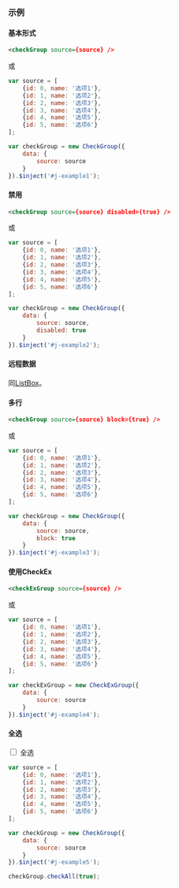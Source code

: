 ### 示例
#### 基本形式

<div id="j-example1"></div>

```xml
<checkGroup source={source} />
```

或

```javascript
var source = [
    {id: 0, name: '选项1'},
    {id: 1, name: '选项2'},
    {id: 2, name: '选项3'},
    {id: 3, name: '选项4'},
    {id: 4, name: '选项5'},
    {id: 5, name: '选项6'}
];

var checkGroup = new CheckGroup({
    data: {
        source: source
    }
}).$inject('#j-example1');
```

#### 禁用

<div id="j-example2"></div>

```xml
<checkGroup source={source} disabled={true} />
```

或

```javascript
var source = [
    {id: 0, name: '选项1'},
    {id: 1, name: '选项2'},
    {id: 2, name: '选项3'},
    {id: 3, name: '选项4'},
    {id: 4, name: '选项5'},
    {id: 5, name: '选项6'}
];

var checkGroup = new CheckGroup({
    data: {
        source: source,
        disabled: true
    }
}).$inject('#j-example2');
```

#### 远程数据

同[ListBox](listbox.html)。

#### 多行

<div id="j-example3"></div>

```xml
<checkGroup source={source} block={true} />
```

或

```javascript
var source = [
    {id: 0, name: '选项1'},
    {id: 1, name: '选项2'},
    {id: 2, name: '选项3'},
    {id: 3, name: '选项4'},
    {id: 4, name: '选项5'},
    {id: 5, name: '选项6'}
];

var checkGroup = new CheckGroup({
    data: {
        source: source,
        block: true
    }
}).$inject('#j-example3');
```

#### 使用CheckEx

<div id="j-example4"></div>

```xml
<checkExGroup source={source} />
```

或

```javascript
var source = [
    {id: 0, name: '选项1'},
    {id: 1, name: '选项2'},
    {id: 2, name: '选项3'},
    {id: 3, name: '选项4'},
    {id: 4, name: '选项5'},
    {id: 5, name: '选项6'}
];

var checkExGroup = new CheckExGroup({
    data: {
        source: source
    }
}).$inject('#j-example4');
```

#### 全选

<div id="j-example5"><label><input type="checkbox" class="u-check"> 全选</label></div>

```javascript
var source = [
    {id: 0, name: '选项1'},
    {id: 1, name: '选项2'},
    {id: 2, name: '选项3'},
    {id: 3, name: '选项4'},
    {id: 4, name: '选项5'},
    {id: 5, name: '选项6'}
];

var checkGroup = new CheckGroup({
    data: {
        source: source
    }
}).$inject('#j-example5');

checkGroup.checkAll(true);
```

